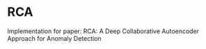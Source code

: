 # RCA
Implementation for paper: RCA: A Deep Collaborative Autoencoder Approach for Anomaly Detection
